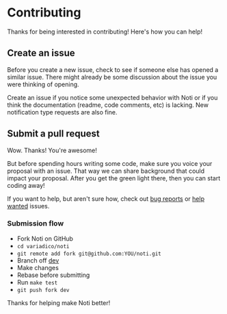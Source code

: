# Contributing

Thanks for being interested in contributing! Here's how you can help!

## Create an issue

Before you create a new issue, check to see if someone else has opened a similar
issue. There might already be some discussion about the issue you were thinking
of opening.

Create an issue if you notice some unexpected behavior with Noti or if you think
the documentation (readme, code comments, etc) is lacking. New notification type
requests are also fine.

## Submit a pull request

Wow. Thanks! You're awesome!

But before spending hours writing some code, make sure you voice your proposal
with an issue. That way we can share background that could impact your proposal.
After you get the green light there, then you can start coding away!

If you want to help, but aren't sure how, check out [bug reports] or [help
wanted] issues.

### Submission flow

* Fork Noti on GitHub
* `cd variadico/noti`
* `git remote add fork git@github.com:YOU/noti.git`
* Branch off [dev]
* Make changes
* Rebase before submitting
* Run `make test`
* `git push fork dev`

Thanks for helping make Noti better!

[dev]: https://github.com/subvillion/noti/tree/dev
[bug reports]: https://github.com/subvillion/noti/issues?q=is%3Aopen+is%3Aissue+label%3Abug
[help wanted]: https://github.com/subvillion/noti/issues?utf8=%E2%9C%93&q=is%3Aopen+is%3Aissue+label%3A%22help+wanted%22+

